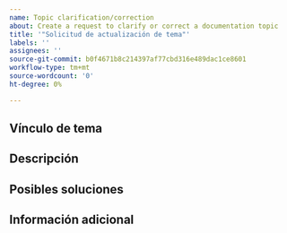 ```yaml
---
name: Topic clarification/correction
about: Create a request to clarify or correct a documentation topic
title: '"Solicitud de actualización de tema"'
labels: ''
assignees: ''
source-git-commit: b0f4671b8c214397af77cbd316e489dac1ce8601
workflow-type: tm+mt
source-wordcount: '0'
ht-degree: 0%

---
```



## Vínculo de tema

<!-- (REQUIRED) A link to the topic that needs clarification or correction -->

## Descripción

<!-- (REQUIRED) What needs to be clarified or corrected in this topic? -->

## Posibles soluciones

<!-- (OPTIONAL) What would a solution for this issue look like? -->

## Información adicional

<!-- (OPTIONAL) What other information can you provide about this issue? -->

<!--
Thank you for taking the time to report this issue!
GitHub Issues in this repo should relate to this project's codebase.

Before submitting this issue, please make sure you are complying with our Code of Conduct:
https://github.com/AdobeDocs/commerce-operations.en/blob/main/code-of-conduct.md

Issues that do not comply with our Code of Conduct or do not contain enough information may be closed at the maintainers' discretion.

Feel free to remove this section before creating this issue.
-->
